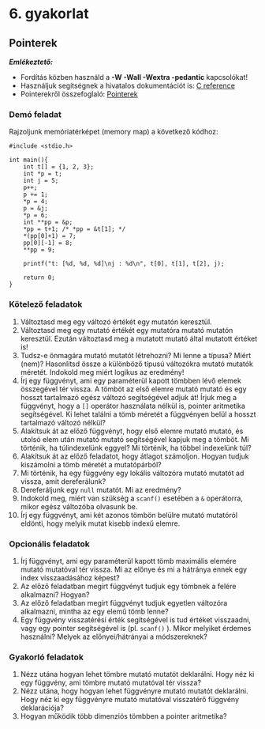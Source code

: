 # 6. gyakorlat

## Pointerek

***Emlékeztető:*** 
- Fordítás közben használd a **-W -Wall -Wextra -pedantic** kapcsolókat!
- Használjuk segítségnek a hivatalos dokumentációt is: [C reference](https://en.cppreference.com/w/c)
- Pointerekről összefoglaló: [Pointerek](./demo06.md)

### Demó feladat
Rajzoljunk memóriatérképet (memory map) a következő kódhoz:
```
#include <stdio.h>

int main(){
    int t[] = {1, 2, 3};
    int *p = t;
    int j = 5;
    p++;
    p += 1;
    *p = 4;
    p = &j;
    *p = 6;
    int **pp = &p;
    *pp = t+1; /* *pp = &t[1]; */
    *(pp[0]+1) = 7;
    pp[0][-1] = 8;
    **pp = 9;
    
    printf("t: [%d, %d, %d]\nj : %d\n", t[0], t[1], t[2], j);
    
    return 0;
}
```

### Kötelező feladatok 

1. Változtasd meg egy változó értékét egy mutatón keresztül.
2. Változtasd meg egy mutató értékét egy mutatóra mutató mutatón keresztül. Ezután változtasd meg a mutatott mutató által mutatott értéket is!
3. Tudsz-e önmagára mutató mutatót létrehozni? Mi lenne a típusa? Miért (nem)? Hasonlítsd össze a különböző típusú változókra mutató mutatók méretét. Indokold meg miért logikus az eredmény!
4. Írj egy függvényt, ami egy paraméterül kapott tömbben lévő elemek összegével tér vissza. A tömböt az első elemre mutató mutató és egy hosszt tartalmazó egész változó segítségével adjuk át! Írjuk meg a függvényt, hogy a `[]` operátor használata nélkül is, pointer aritmetika segítségével. Ki lehet találni a tömb méretét a függvényen belül a hosszt tartalmazó változó nélkül?
5. Alakítsuk át az előző függvényt, hogy első elemre mutató mutató, és utolsó elem után mutató mutató segítségével kapjuk meg a tömböt. Mi történik, ha túlindexelünk eggyel? Mi történik, ha többel indexelünk túl?
6. Alakítsuk át az előző feladatot, hogy átlagot számoljon. Hogyan tudjuk kiszámolni a tömb méretét a mutatópárból?
7. Mi történik, ha egy függvény egy lokális változóra mutató mutatót ad vissza, amit dereferálunk?
8. Dereferáljunk egy `null` mutatót. Mi az eredmény?
9. Indokold meg, miért van szükség a `scanf()` esetében a `&` operátorra, mikor egész változóba olvasunk be.
10. Írj egy függvényt, ami két azonos tömbön belülre mutató mutatóról eldönti, hogy melyik mutat kisebb indexű elemre.

### Opcionális feladatok

1. Írj függvényt, ami egy paraméterül kapott tömb maximális elemére mutató mutatóval tér vissza. Mi az előnye és mi a hátránya ennek egy index visszaadásához képest?
2. Az előző feladatban megírt függvényt tudjuk egy tömbnek a felére alkalmazni? Hogyan?
3. Az előző feladatban megírt függvényt tudjuk egyetlen változóra alkalmazni, mintha az egy elemű tömb lenne?
4. Egy függvény visszatérési érték segítségével is tud értéket visszaadni, vagy egy pointer segítségével is (pl. `scanf()` ). Mikor melyiket érdemes használni? Melyek az előnyei/hátrányai a módszereknek?

### Gyakorló feladatok

1. Nézz utána hogyan lehet tömbre mutató mutatót deklarálni. Hogy néz ki egy függvény, ami tömbre mutató mutatóval tér vissza?
2. Nézz utána, hogy hogyan lehet függvényre mutató mutatót deklarálni. Hogy néz ki egy függvényre mutató mutatóval visszatérő függvény deklarációja?
3. Hogyan működik több dimenziós tömbben a pointer aritmetika?
